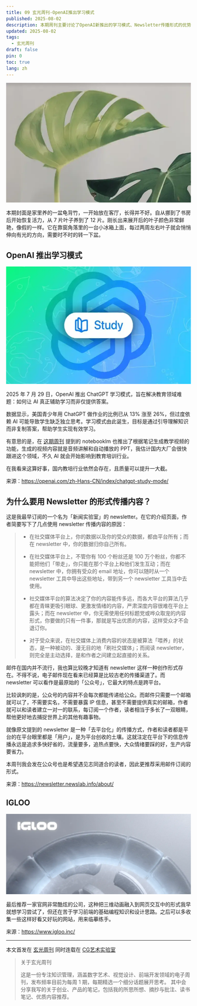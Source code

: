 ```yaml
---
title: 09 玄光周刊-OpenAI推出学习模式
published: 2025-08-02
description: 本期周刊主要讨论了OpenAI新推出的学习模式、Newsletter传播形式的优势，以及推荐了IGLOO公司的创意网站设计。
updated: 2025-08-02
tags:
  - 玄光周刊
draft: false
pin: 0
toc: true
lang: zh
---
```


![](../_images/09%20玄光周刊-OpenAI推出学习模式-1754681868774.webp)

本期封面是家里养的一盆龟背竹，一开始放在客厅，长得并不好。自从挪到了书房后开始恢复活力，从 7 片叶子养到了 12 片。刚长出来展开后的叶子颜色非常鲜艳，像假的一样。它在靠窗角落里的一台小冰箱上面，每过两周左右叶子就会悄悄伸向有光的方向，需要时不时的转一下盆。

## OpenAI 推出学习模式

![](../_images/09%20玄光周刊-OpenAI推出学习模式-1754681884779.webp)

2025 年 7 月 29 日，OpenAI 推出 ChatGPT 学习模式，旨在解决教育领域难题：如何让 AI 真正辅助学习而非仅提供答案。

数据显示，美国青少年用 ChatGPT 做作业的比例已从 13% 涨至 26%，但过度依赖 AI 可能导致学生缺乏独立思考。学习模式由此诞生，目标是通过引导理解知识而非复制答案，帮助学生实现有效学习。

有意思的是，在 [这期周刊]([参与造梦的艺术：电影制作幕后与AI工具革新](https://cgartlab.com/05-the-art-of-dreammaking-behind-the-scenes-of-film-production-and-the-innovation-of-ai-tools/)) 提到的 notebooklm 也推出了根据笔记生成教学视频的功能，生成的视频内容就是音频讲解和自动播放的 PPT，我估计国内大厂会很快跟进这个领域，不久 AI 就会开始影响到教育培训行业。

在我看来这算好事，国内教培行业依然会存在，且质量可以提升一大截。

来源：https://openai.com/zh-Hans-CN/index/chatgpt-study-mode/

## 为什么要用 Newsletter 的形式传播内容？

这是我最早订阅的一个名为「新闻实验室」的 newsletter。在它的介绍页面，作者简要写下了几点使用 newsletter 传播内容的原因：

> - 在社交媒体平台上，你的数据以及你的受众的数据，都由平台所有；而在 newsletter 中，你的数据归你自己所有。
> 
> - 在社交媒体平台上，不管你有 100 个粉丝还是 100 万个粉丝，你都不能把他们「带走」，你只能在那个平台上和他们发生互动；而在 newsletter 中，你拥有受众的 email 地址，你可以随时从一个 newsletter 工具中导出这些地址，带到另一个 newsletter 工具当中去使用。
> 
> - 社交媒体平台的算法决定了你的内容能传多远，而各大平台的算法几乎都在青睐更吸引眼球、更激发情绪的内容，严肃深度内容很难在平台上露头；而在 newsletter 中，你无需使用任何标题党或哗众取宠的内容形式，你要做的只有一件事，那就是写出优质的内容，这样受众才不会退订你。
> 
> - 对于受众来说，在社交媒体上消费内容的状态是被算法「喂养」的状态，是一种被动的、漫无目的地「刷社交媒体」；而阅读 newsletter，则完全是主动选择，是和作者之间建立起直接的关系。

邮件在国内并不流行，我也算比较晚才知道有 newsletter 这样一种创作形式存在。不得不说，电子邮件现在看来已经算是比较古老的传播渠道了。而 newsletter 可以看作是最原始的「公众号」，它最大的特点是跨平台。

比较讽刺的是，公众号的内容并不会每次都能传递给公众。而邮件只需要一个邮箱就可以了，不需要实名，不需要暴露 IP 信息，甚至不需要提供真实的邮箱，作者就可以和读者建立一对一的联系，每订阅一个作者，读者相当于多长了一双眼睛，帮他更好地去捕捉世界上的其他有趣事物。

就像原文提到的 newsletter 是一种「去平台化」的传播方式，作者和读者都是平台的在平台眼里都是「用户」，是为平台创收的土壤。这就注定在平台下的信息传播永远是追求多快好省的，流量要多，追热点要快，大众情绪要踩的好，生产内容要省力。

本周刊我会发在公众号也是希望遇见志同道合的读者，因此更推荐采用邮件订阅的形式。

来源：https://newsletter.newslab.info/about/

## IGLOO

![](../_images/09%20玄光周刊-OpenAI推出学习模式-1754681899473.webp)

最后推荐一家官网非常酷炫的公司，这种把三维动画融入到网页交互中的形式我早就想学习尝试了，但还在苦于学习前端的基础编程知识和设计思路。之后可以多收集一些这样好看又好玩的网站，用来临摹练手。

来源：https://www.igloo.inc/

---

本文首发在 [玄光周刊](https://weekly.cgartlab.com) 同时连载在 [CG艺术实验室](https://cgartlab.com)

> 关于玄光周刊
>
> 这是一份专注知识管理，涵盖数字艺术、视觉设计、前端开发领域的电子周刊，发布频率目前为每周 1 期，每期精选一个细分话题展开思考。 其中会分享我写的关于创业、产品的笔记，包括我的所思所想、摘抄与批注、读书笔记、优质内容推荐。
